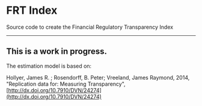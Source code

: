 FRT Index
========

Source code to create the Financial Regulatory Transparency Index

---

## This is a work in progress. ##

The estimation model is based on:

Hollyer, James R. ; Rosendorff, B. Peter; Vreeland, James Raymond, 2014, 
"Replication data for: Measuring Transparency", 
[http://dx.doi.org/10.7910/DVN/24274](http://dx.doi.org/10.7910/DVN/24274)
